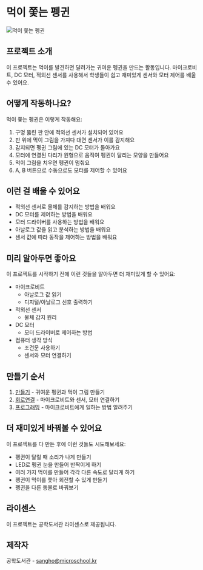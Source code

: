 # 먹이 쫓는 펭귄

![먹이 쫓는 펭귄](/img/chasing-penguin.jpg)

## 프로젝트 소개
이 프로젝트는 먹이를 발견하면 달려가는 귀여운 펭귄을 만드는 활동입니다. 마이크로비트, DC 모터, 적외선 센서를 사용해서 학생들이 쉽고 재미있게 센서와 모터 제어를 배울 수 있어요.

## 어떻게 작동하나요?
먹이 쫓는 펭귄은 이렇게 작동해요:
1. 구멍 뚫린 판 안에 적외선 센서가 설치되어 있어요
2. 판 위에 먹이 그림을 가져다 대면 센서가 이를 감지해요
3. 감지되면 펭귄 그림에 있는 DC 모터가 돌아가요
4. 모터에 연결된 다리가 원형으로 움직여 펭귄이 달리는 모양을 만들어요
5. 먹이 그림을 치우면 펭귄이 멈춰요
6. A, B 버튼으로 수동으로도 모터를 제어할 수 있어요

## 이런 걸 배울 수 있어요
- 적외선 센서로 물체를 감지하는 방법을 배워요
- DC 모터를 제어하는 방법을 배워요
- 모터 드라이버를 사용하는 방법을 배워요
- 아날로그 값을 읽고 분석하는 방법을 배워요
- 센서 값에 따라 동작을 제어하는 방법을 배워요

## 미리 알아두면 좋아요
이 프로젝트를 시작하기 전에 이런 것들을 알아두면 더 재미있게 할 수 있어요:
- 마이크로비트 
    - 아날로그 값 읽기
    - 디지털/아날로그 신호 출력하기
- 적외선 센서
    - 물체 감지 원리
- DC 모터
    - 모터 드라이버로 제어하는 방법
- 컴퓨터 생각 방식
    - 조건문 사용하기
    - 센서와 모터 연결하기

## 만들기 순서  
1. [만들기](/make.md) - 귀여운 펭귄과 먹이 그림 만들기
2. [회로연결](/schematic.md) - 마이크로비트와 센서, 모터 연결하기
3. [프로그래밍](/code.md) - 마이크로비트에게 일하는 방법 알려주기

## 더 재미있게 바꿔볼 수 있어요
이 프로젝트를 다 만든 후에 이런 것들도 시도해보세요:
- 펭귄이 달릴 때 소리가 나게 만들기
- LED로 펭귄 눈을 만들어 반짝이게 하기
- 여러 가지 먹이를 만들어 각각 다른 속도로 달리게 하기
- 펭귄이 먹이를 쫓아 회전할 수 있게 만들기
- 펭귄을 다른 동물로 바꿔보기

## 라이센스 
이 프로젝트는 공학도서관 라이센스로 제공됩니다.

## 제작자
공학도서관 - sangho@microschool.kr
